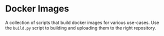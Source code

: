 # Docker Images

A collection of scripts that build docker images for various use-cases.
Use the `build.py` script to building and uploading them to the right
repository.
